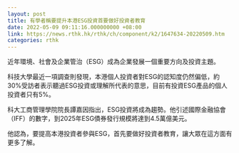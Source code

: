 ```yaml
---
layout: post
title: 有學者稱要提升本港ESG投資首要做好投資者教育
date: 2022-05-09 09:11:16.000000000 +08:00
link: https://news.rthk.hk/rthk/ch/component/k2/1647634-20220509.htm
categories: rthk
---
```


近年環境、社會及企業管治（ESG）成為企業發展一個重要方向及投資主題。

科技大學最近一項調查則發現，本港個人投資者對ESG的認知度仍然偏低，約30%受訪者表示聽過ESG投資或理解所代表的意思，目前有投資ESG產品的個人投資者只有5%。

科大工商管理學院院長譚嘉因指出，ESG投資將成為趨勢。他引述國際金融協會（IFF）的數字，到2025年ESG債券發行規模將達到4.5萬億美元。 

他認為，要提高本港投資者參與ESG，首先要做好投資者教育，讓大眾在這方面有更多了解。

